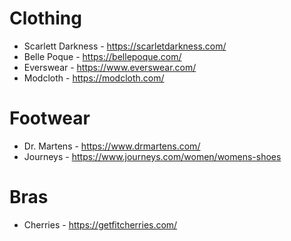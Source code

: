 # Clothing

- Scarlett Darkness - https://scarletdarkness.com/
- Belle Poque - https://bellepoque.com/
- Everswear - https://www.everswear.com/
- Modcloth - https://modcloth.com/

# Footwear

- Dr. Martens - https://www.drmartens.com/
- Journeys - https://www.journeys.com/women/womens-shoes

# Bras

- Cherries - https://getfitcherries.com/
